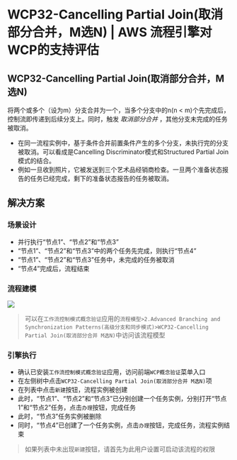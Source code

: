# WCP32-Cancelling Partial Join(取消部分合并，M选N) | AWS 流程引擎对WCP的支持评估

## WCP32-Cancelling Partial Join(取消部分合并，M选N)

将两个或多个（设为m）分支合并为一个，当多个分支中的n(n < m)个先完成后，控制流即传递到后续分支上。同时，触发 _取消部分合并_ ，其他分支未完成的任务被取消。

  * 在同一流程实例中，基于条件合并前置条件产生的多个分支，未执行完的分支被取消。可以看成是Cancelling Discriminator模式和Structured Partial Join模式的结合。
  * 例如一旦收到照片，它被发送到三个艺术品经销商检查。一旦两个准备状态报告的任务已经完成，剩下的准备状态报告的任务被取消。

## 解决方案

### 场景设计

  * 并行执行“节点1”、“节点2”和“节点3”
  * “节点1”、“节点2”和“节点3”中的两个任务先完成，则执行“节点4”
  * “节点1”、“节点2”和“节点3”任务中，未完成的任务被取消
  * “节点4”完成后，流程结束

### 流程建模

![](https://docs.awspaas.com/reference-guide/aws-paas-wcp-reference-guide/part2/wcp32-process-model.png)

> 可以在`工作流控制模式概念验证`应用的`流程模型>2.Advanced Branching and Synchronization Patterns(高级分支和同步模式)>WCP32-Cancelling Partial Join(取消部分合并 M选N)`中访问该流程模型

### 引擎执行

  * 确认已安装`工作流控制模式概念验证`应用，访问前端`WCP概念验证`菜单入口
  * 在左侧树中点击`WCP32-Cancelling Partial Join(取消部分合并 M选N)`项
  * 在列表中点击`新建`按钮，流程实例被创建
  * 此时，“节点1”、“节点2”和“节点3”已分别创建一个任务实例，分别打开“节点1”和“节点2”任务，点击`办理`按钮，完成任务
  * 此时，“节点3”任务实例被删除
  * 同时，“节点4”已创建了一个任务实例，点击`办理`按钮，完成任务，流程实例结束

> 如果列表中未出现`新建`按钮，请首先为此用户设置可启动该流程的权限